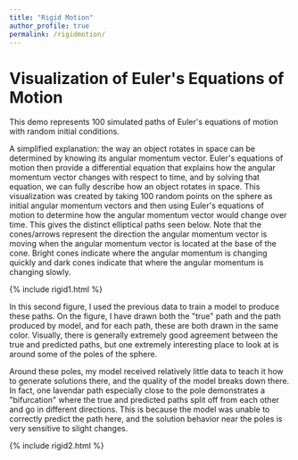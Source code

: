 ```yaml
---
title: "Rigid Motion"
author_profile: true
permalink: /rigidmotion/
---
```


# Visualization of Euler's Equations of Motion

This demo represents 100 simulated paths of Euler's equations of motion with
random initial conditions.

A simplified explanation: the way an object rotates in space can be determined
by knowing its angular momentum vector. Euler's equations of motion then
provide a differential equation that explains how the angular momentum vector
changes with respect to time, and by solving that equation, we can fully 
describe how an object rotates in space. This visualization was created 
by taking 100 random points on the sphere as initial angular momentum vectors
and then using Euler's equations of motion to determine how the angular
momentum vector would change over time. This gives the distinct elliptical
paths seen below. Note that the cones/arrows represent the direction the 
angular momentum vector is moving when the angular momentum vector is 
located at the base of the cone. Bright cones indicate where the angular
momentum is changing quickly and dark cones indicate that where the 
angular momentum is changing slowly.

{% include rigid1.html %}

In this second figure, I used the previous data to train a model to produce 
these paths. On the figure, I have drawn both the "true" path and the path
produced by model, and for each path, these are both drawn in the same color.
Visually, there is generally extremely good agreement between the true 
and predicted paths, but one extremely interesting place to look at is 
around some of the poles of the sphere.

Around these poles, my model received relatively little data to teach it how to 
generate solutions there, and the quality of the model breaks down there. In 
fact, one lavendar path especially close to the pole demonstrates a 
"bifurcation" where the true and predicted paths split off from each other 
and go in different directions. This is because the model was unable 
to correctly predict the path here, and the solution behavior near the poles 
is very sensitive to slight changes.

{% include rigid2.html %}